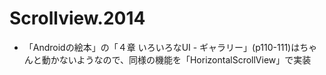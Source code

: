 # Scrollview.2014
* 「Androidの絵本」の「４章 いろいろなUI - ギャラリー」(p110-111)はちゃんと動かないようなので、同様の機能を「HorizontalScrollView」で実装 
